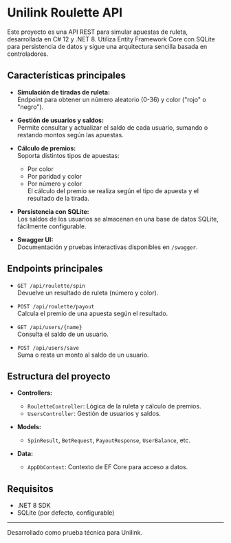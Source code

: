 # Unilink Roulette API

Este proyecto es una API REST para simular apuestas de ruleta, desarrollada en C# 12 y .NET 8. Utiliza Entity Framework Core con SQLite para persistencia de datos y sigue una arquitectura sencilla basada en controladores.

## Características principales

- **Simulación de tiradas de ruleta:**  
  Endpoint para obtener un número aleatorio (0-36) y color ("rojo" o "negro").

- **Gestión de usuarios y saldos:**  
  Permite consultar y actualizar el saldo de cada usuario, sumando o restando montos según las apuestas.

- **Cálculo de premios:**  
  Soporta distintos tipos de apuestas:
  - Por color
  - Por paridad y color
  - Por número y color  
  El cálculo del premio se realiza según el tipo de apuesta y el resultado de la tirada.

- **Persistencia con SQLite:**  
  Los saldos de los usuarios se almacenan en una base de datos SQLite, fácilmente configurable.

- **Swagger UI:**  
  Documentación y pruebas interactivas disponibles en `/swagger`.

## Endpoints principales

- `GET /api/roulette/spin`  
  Devuelve un resultado de ruleta (número y color).

- `POST /api/roulette/payout`  
  Calcula el premio de una apuesta según el resultado.

- `GET /api/users/{name}`  
  Consulta el saldo de un usuario.

- `POST /api/users/save`  
  Suma o resta un monto al saldo de un usuario.

## Estructura del proyecto

- **Controllers:**  
  - `RouletteController`: Lógica de la ruleta y cálculo de premios.
  - `UsersController`: Gestión de usuarios y saldos.

- **Models:**  
  - `SpinResult`, `BetRequest`, `PayoutResponse`, `UserBalance`, etc.

- **Data:**  
  - `AppDbContext`: Contexto de EF Core para acceso a datos.

## Requisitos

- .NET 8 SDK
- SQLite (por defecto, configurable)

---

Desarrollado como prueba técnica para Unilink.
